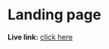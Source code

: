 # Landing page

**Live link:** <a href="https://landing-page-hasibul.netlify.app/" target="blank"> click here</a>
